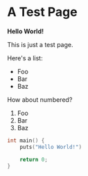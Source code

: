 <!--
Copyright (C) 2024 Lucas Hinderberger
SPDX-License-Identifier: Apache-2.0

Licensed under the Apache License, Version 2.0 (the "License");
you may not use this file except in compliance with the License.
You may obtain a copy of the License at

    http://www.apache.org/licenses/LICENSE-2.0

Unless required by applicable law or agreed to in writing, software
distributed under the License is distributed on an "AS IS" BASIS,
WITHOUT WARRANTIES OR CONDITIONS OF ANY KIND, either express or implied.
See the License for the specific language governing permissions and
limitations under the License.
-->
# A Test Page
**Hello World!**

This is just a test page.

Here's a list:

- Foo
- Bar
- Baz

How about numbered?

1. Foo
2. Bar
3. Baz

```c
int main() {
    puts("Hello World!")

    return 0;
}
```
